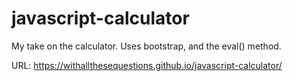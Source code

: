 # javascript-calculator

My take on the calculator. Uses bootstrap, and the eval() method.

URL: https://withallthesequestions.github.io/javascript-calculator/
